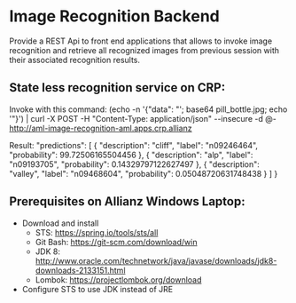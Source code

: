 
# Image Recognition Backend

Provide a REST Api to front end applications that allows to invoke image recognition and retrieve all recognized images from previous session with their associated recognition results.

## State less recognition service on CRP:

Invoke with this command:
(echo -n '{"data": "'; base64 pill_bottle.jpg; echo '"}') | curl -X POST -H "Content-Type: application/json" --insecure -d @- http://aml-image-recognition-aml.apps.crp.allianz

Result:
  "predictions": [
    {
      "description": "cliff",
      "label": "n09246464",
      "probability": 99.72506165504456
    },
    {
      "description": "alp",
      "label": "n09193705",
      "probability": 0.14329797122627497
    },
    {
      "description": "valley",
      "label": "n09468604",
      "probability": 0.05048720631748438
    }
  ]
}


## Prerequisites on Allianz Windows Laptop:
 
* Download and install 
	* STS: 			https://spring.io/tools/sts/all
	* Git Bash: 	https://git-scm.com/download/win
	* JDK 8: 		http://www.oracle.com/technetwork/java/javase/downloads/jdk8-downloads-2133151.html
	* Lombok: 		https://projectlombok.org/download
* Configure STS to use JDK instead of JRE